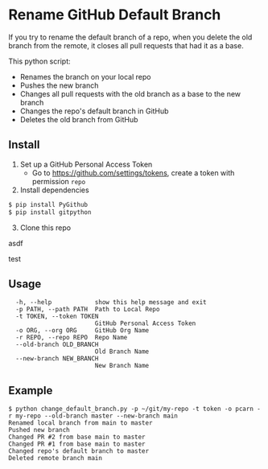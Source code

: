 # Rename GitHub Default Branch

If you try to rename the default branch of a repo, when you delete the old branch from the remote, it closes all pull requests that had it as a base.

This python script:
* Renames the branch on your local repo
* Pushes the new branch
* Changes all pull requests with the old branch as a base to the new branch
* Changes the repo's default branch in GitHub
* Deletes the old branch from GitHub

## Install
1. Set up a GitHub Personal Access Token
    * Go to https://github.com/settings/tokens, create a token with permission `repo`
2. Install dependencies
```bash
$ pip install PyGithub
$ pip install gitpython
```
3. Clone this repo


asdf

test
## Usage
```
  -h, --help            show this help message and exit
  -p PATH, --path PATH  Path to Local Repo
  -t TOKEN, --token TOKEN
                        GitHub Personal Access Token
  -o ORG, --org ORG     GitHub Org Name
  -r REPO, --repo REPO  Repo Name
  --old-branch OLD_BRANCH
                        Old Branch Name
  --new-branch NEW_BRANCH
                        New Branch Name
```

## Example
```
$ python change_default_branch.py -p ~/git/my-repo -t token -o pcarn -r my-repo --old-branch master --new-branch main
Renamed local branch from main to master
Pushed new branch
Changed PR #2 from base main to master
Changed PR #1 from base main to master
Changed repo's default branch to master
Deleted remote branch main
```
